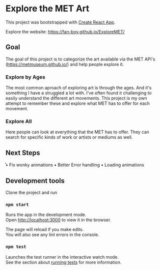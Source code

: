 # Explore the MET Art 

This project was bootstrapped with [Create React App](https://github.com/facebook/create-react-app).

Explore the website: https://fan-boy.github.io/ExploreMET/

## Goal

The goal of this project is to categorize the art available via the MET API's 
(https://metmuseum.github.io/) and help people explore it. 

### Explore by Ages
The most common aproach of exploring art is through the ages. And it's something I have a struggled a lot with. I've often found it challenging to easily understand the different art movements. This project is my own attempt to remember these and explore what MET has to offer for each movement. 

### Explore All
Here people can look at everything that the MET has to offer. They can search for specific kinds of work or artists or mediums as well. 



## Next Steps
̐• Fix wonky animations
• Better Error handling 
• Loading animations 


## Development tools
Clone the project and run 

### `npm start`

Runs the app in the development mode.\
Open [http://localhost:3000](http://localhost:3000) to view it in the browser.

The page will reload if you make edits.\
You will also see any lint errors in the console.

### `npm test`

Launches the test runner in the interactive watch mode.\
See the section about [running tests](https://facebook.github.io/create-react-app/docs/running-tests) for more information.

